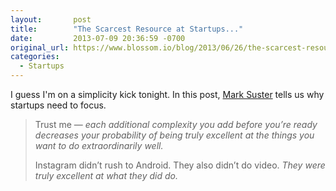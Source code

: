```yaml
---
layout:       post
title:        "The Scarcest Resource at Startups..."
date:         2013-07-09 20:36:59 -0700
original_url: https://www.blossom.io/blog/2013/06/26/the-scarcest-resource-at-startups-is-management-bandwidth.html?utm_content=wunderlist&utm_source=wunderlist&utm_medium=twitter&utm_campaign=wunderlist
categories:
  - Startups
---
```


I guess I'm on a simplicity kick tonight. In this post,  [Mark Suster](https://twitter.com/msuster)  tells us why startups need to focus.

 > 
 > 
 >  
 > 
 > Trust me —  *each additional complexity you add before you’re ready decreases your probability of being truly excellent at the things you want to do extraordinarily well.*  
 > 
 > Instagram didn’t rush to Android. They also didn’t do video.  *They were truly excellent at what they did do.*  
 > 
 >  
 > 
 > 
